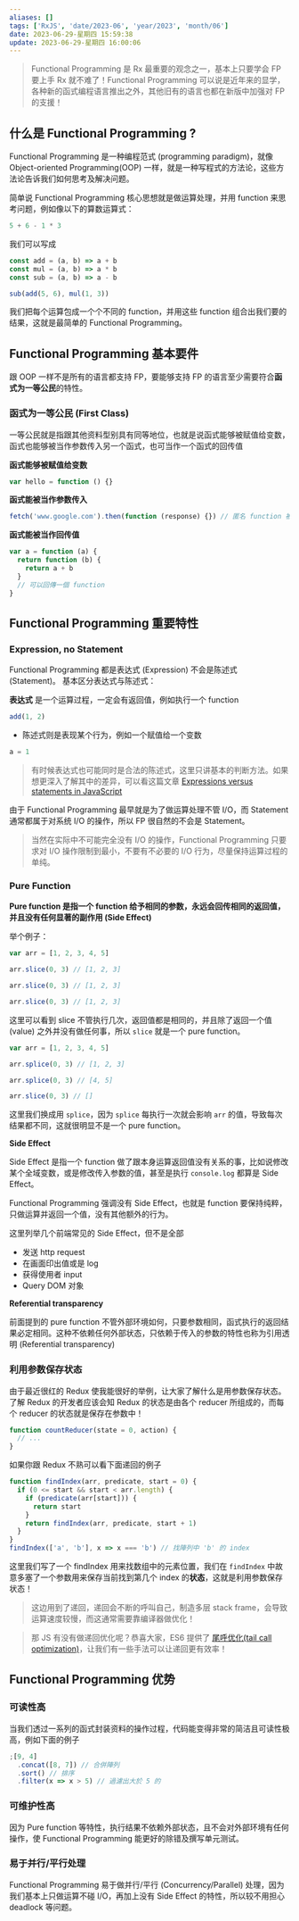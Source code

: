 ```yaml
---
aliases: []
tags: ['RxJS', 'date/2023-06', 'year/2023', 'month/06']
date: 2023-06-29-星期四 15:59:38
update: 2023-06-29-星期四 16:00:06
---
```


> Functional Programming 是 Rx 最重要的观念之一，基本上只要学会 FP 要上手 Rx 就不难了！Functional Programming 可以说是近年来的显学，各种新的函式编程语言推出之外，其他旧有的语言也都在新版中加强对 FP 的支援！

## 什么是 Functional Programming ?

Functional Programming 是一种编程范式 (programming paradigm)，就像 Object-oriented Programming(OOP) 一样，就是一种写程式的方法论，这些方法论告诉我们如何思考及解决问题。

简单说 Functional Programming 核心思想就是做运算处理，并用 function 来思考问题，例如像以下的算数运算式：

```js
5 + 6 - 1 * 3
```

我们可以写成

```js
const add = (a, b) => a + b
const mul = (a, b) => a * b
const sub = (a, b) => a - b

sub(add(5, 6), mul(1, 3))
```

我们把每个运算包成一个个不同的 function，并用这些 function 组合出我们要的结果，这就是最简单的 Functional Programming。

## Functional Programming 基本要件

跟 OOP 一样不是所有的语言都支持 FP，要能够支持 FP 的语言至少需要符合**函式为一等公民**的特性。

### 函式为一等公民 (First Class)

一等公民就是指跟其他资料型别具有同等地位，也就是说函式能够被赋值给变数，函式也能够被当作参数传入另一个函式，也可当作一个函式的回传值

**函式能够被赋值给变数**

```js
var hello = function () {}
```

**函式能被当作参数传入**

```js
fetch('www.google.com').then(function (response) {}) // 匿名 function 被傳入 then()
```

**函式能被当作回传值**

```js
var a = function (a) {
  return function (b) {
    return a + b
  }
  // 可以回傳一個 function
}
```

## Functional Programming 重要特性

### Expression, no Statement

Functional Programming 都是表达式 (Expression) 不会是陈述式 (Statement)。
基本区分表达式与陈述式：

**表达式** 是一个运算过程，一定会有返回值，例如执行一个 function

```js
add(1, 2)
```

- 陈述式则是表现某个行为，例如一个赋值给一个变数

```js
a = 1
```

> 有时候表达式也可能同时是合法的陈述式，这里只讲基本的判断方法。如果想更深入了解其中的差异，可以看这篇文章 [Expressions versus statements in JavaScript](http://www.2ality.com/2012/09/expressions-vs-statements.html)

由于 Functional Programming 最早就是为了做运算处理不管 I/O，而 Statement 通常都属于对系统 I/O 的操作，所以 FP 很自然的不会是 Statement。

> 当然在实际中不可能完全没有 I/O 的操作，Functional Programming 只要求对 I/O 操作限制到最小，不要有不必要的 I/O 行为，尽量保持运算过程的单纯。

### Pure Function

**Pure function 是指一个 function 给予相同的参数，永远会回传相同的返回值，并且没有任何显著的副作用 (Side Effect)**

举个例子：

```js
var arr = [1, 2, 3, 4, 5]

arr.slice(0, 3) // [1, 2, 3]

arr.slice(0, 3) // [1, 2, 3]

arr.slice(0, 3) // [1, 2, 3]
```

这里可以看到 slice 不管执行几次，返回值都是相同的，并且除了返回一个值 (value) 之外并没有做任何事，所以 `slice` 就是一个 pure function。

```js
var arr = [1, 2, 3, 4, 5]

arr.splice(0, 3) // [1, 2, 3]

arr.splice(0, 3) // [4, 5]

arr.slice(0, 3) // []
```

这里我们换成用 `splice`，因为 `splice` 每执行一次就会影响 `arr` 的值，导致每次结果都不同，这就很明显不是一个 pure function。

**Side Effect**

Side Effect 是指一个 function 做了跟本身运算返回值没有关系的事，比如说修改某个全域变数，或是修改传入参数的值，甚至是执行 `console.log` 都算是 Side Effect。

Functional Programming 强调没有 Side Effect，也就是 function 要保持纯粹，只做运算并返回一个值，没有其他额外的行为。

这里列举几个前端常见的 Side Effect，但不是全部

- 发送 http request
- 在画面印出值或是 log
- 获得使用者 input
- Query DOM 对象

**Referential transparency**

前面提到的 pure function 不管外部环境如何，只要参数相同，函式执行的返回结果必定相同。这种不依赖任何外部状态，只依赖于传入的参数的特性也称为引用透明 (Referential transparency)

### 利用参数保存状态

由于最近很红的 Redux 使我能很好的举例，让大家了解什么是用参数保存状态。了解 Redux 的开发者应该会知 Redux 的状态是由各个 reducer 所组成的，而每个 reducer 的状态就是保存在参数中！

```js
function countReducer(state = 0, action) {
  // ...
}
```

如果你跟 Redux 不熟可以看下面递回的例子

```js
function findIndex(arr, predicate, start = 0) {
  if (0 <= start && start < arr.length) {
    if (predicate(arr[start])) {
      return start
    }
    return findIndex(arr, predicate, start + 1)
  }
}
findIndex(['a', 'b'], x => x === 'b') // 找陣列中 'b' 的 index
```

这里我们写了一个 findIndex 用来找数组中的元素位置，我们在 `findIndex` 中故意多塞了一个参数用来保存当前找到第几个 index 的**状态**，这就是利用参数保存状态！

> 这边用到了递回，递回会不断的呼叫自己，制造多层 stack frame，会导致运算速度较慢，而这通常需要靠编译器做优化！

> 那 JS 有没有做递回优化呢？恭喜大家，ES6 提供了 [尾呼优化(tail call optimization)](http://www.2ality.com/2015/06/tail-call-optimization.html)，让我们有一些手法可以让递回更有效率！

## Functional Programming 优势

### 可读性高

当我们透过一系列的函式封装资料的操作过程，代码能变得非常的简洁且可读性极高，例如下面的例子

```js
;[9, 4]
  .concat([8, 7]) // 合併陣列
  .sort() // 排序
  .filter(x => x > 5) // 過濾出大於 5 的
```

### 可维护性高

因为 Pure function 等特性，执行结果不依赖外部状态，且不会对外部环境有任何操作，使 Functional Programming 能更好的除错及撰写单元测试。

### 易于并行/平行处理

Functional Programming 易于做并行/平行 (Concurrency/Parallel) 处理，因为我们基本上只做运算不碰 I/O，再加上没有 Side Effect 的特性，所以较不用担心 deadlock 等问题。

